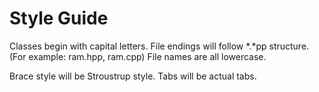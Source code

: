 # Style Guide

Classes begin with capital letters.
File endings will follow *.*pp structure. (For example: ram.hpp, ram.cpp)
File names are all lowercase.

Brace style will be Stroustrup style.
Tabs will be actual tabs.

